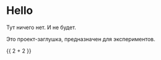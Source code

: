 # Hello
Тут ничего нет. И не будет.

Это проект-заглушка, предназначен для экспериментов.

{{ 2 + 2 }}
